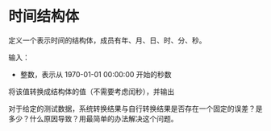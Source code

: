 # 时间结构体

定义一个表示时间的结构体，成员有年、月、日、时、分、秒。

输入：

- 整数，表示从 1970-01-01 00:00:00 开始的秒数

将该值转换成结构体的值（不需要考虑闰秒），并输出

对于给定的测试数据，系统转换结果与自行转换结果是否存在一个固定的误差？是多少？什么原因导致？用最简单的办法解决这个问题。
